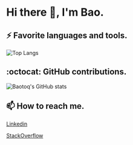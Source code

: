 # Hi there 👋, I'm Bao.

## ⚡ Favorite languages and tools.

![Top Langs](https://github-readme-stats.vercel.app/api/top-langs/?username=baotoq&theme=github_dark_dimmed&hide_progress=false&layout=compact)

## :octocat: GitHub contributions.

![Baotoq's GitHub stats](https://github-readme-stats.vercel.app/api?username=baotoq&theme=github_dark_dimmed&show_icons=true&rank_icon=default&include_all_commits=true)

## 📫 How to reach me.

[Linkedin](https://www.linkedin.com/in/baotoq/)

[StackOverflow](https://stackoverflow.com/users/9076736/bao-to-quoc)
<!--
**baotoq/baotoq** is a ✨ _special_ ✨ repository because its `README.md` (this file) appears on your GitHub profile.

Here are some ideas to get you started:

- 🔭 I’m currently working on ...
- 🌱 I’m currently learning ...
- 👯 I’m looking to collaborate on ...
- 🤔 I’m looking for help with ...
- 💬 Ask me about ...
- 📫 How to reach me: ...
- 😄 Pronouns: ...
- ⚡ Fun fact: ...
-->
